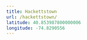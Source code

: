 ```yaml
---
title: Hackettstown
url: /hackettstown/
latitude: 40.853987800000006
longitude: -74.8290556
---
```

